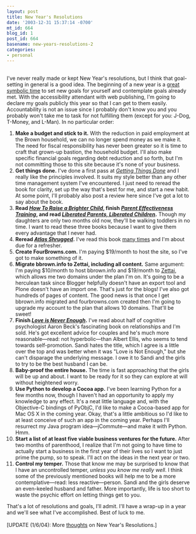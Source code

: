 ```yaml
---
layout: post
title: New Year's Resolutions
date: '2003-12-31 15:37:14 -0700'
mt_id: 664
blog_id: 1
post_id: 664
basename: new-years-resolutions-2
categories:
- personal
---
```

<br />I've never really made or kept New Year's resolutions, but I think that goal-setting in general is a good idea. The beginning of a new year is a <a href="http://www.aynrand.org/medialink/meaningofnewyears2002.shtml">great symbolic time</a> to set new goals for yourself and contemplate goals already met. With the accessibility attendant with web publishing, I'm going to declare my goals publicly this year so that I can get to them easily. Accountability is not an issue since I probably don't know you and you probably won't take me to task for not fulfilling them (except for you: J-Dog, T-Money, and L-Man). In no particular order:<br /><ol><li><strong>Make a budget and stick to it.</strong> With the reduction in paid employment at the Brown household, we can no longer spend money as we make it. The need for fiscal responsibility has never been greater so it is time to craft that grown-up bastion, the household budget. I'll also make specific financial goals regarding debt reduction and so forth, but I'm not committing those to this site because it's none of your business.</li><li><strong>Get things done.</strong> I've done a first pass at <a href="http://www.amazon.com/exec/obidos/ASIN/0142000280/bbrown-20/ref=nosim/" title="Amazon link"><cite>Getting Things Done</cite></a> and I really like the principles involved. It suits my style better than any other time management system I've encountered. I just need to reread the book for clarity, set up the way that's best for me, and start a new habit. At some point, I'll probably also post a review here since I've got a lot to say about the book.</li><li><strong>Read <a href="http://www.amazon.com/exec/obidos/ASIN/0671035754/bbrown-20/ref=nosim/" title="Amazon link"><cite>How To Raise a Brighter Child</cite></a>, finish <a href="http://www.amazon.com/exec/obidos/ASIN/0609806939/bbrown-20/ref=nosim/" title="Amazon link"><cite>Parent Effectiveness Training</cite></a>, and read <a href="http://www.amazon.com/exec/obidos/ASIN/0380711346/bbrown-20/ref=nosim/" title="Amazon link"><cite>Liberated Parents, Liberated Children</cite></a>.</strong> Though my daughters are only two months old now, they'll be walking toddlers in no time. I want to read these three books because I want to give them every advantage that I never had.</li><li><strong>Reread <a href="http://www.amazon.com/exec/obidos/ASIN/0451191145/bbrown-20/ref=nosim/" title="Amazon link"><cite>Atlas Shrugged</cite></a>.</strong> I've read this book <a href="/values/things/atlasshrugged.cfm">many times</a> and I'm about due for a refresher.</li><li><strong>Create FourBrowns.com.</strong> I'm paying $19/month to host the site, so I've got to make something of it.</li><li><strong>Migrate bbrown.info to Zettai, including all content.</strong> Same argument: I'm paying $10/month to host bbrown.info and $19/month to <a href="http://www.zettai.net/">Zettai</a>, which allows me two domains under the plan I'm on. It's going to be a herculean task since Blogger helpfully doesn't have an export tool and Plone doesn't have an import one. That's just for the blogs! I've also got hundreds of pages of content. The good news is that once I get bbrown.info migrated and fourbrowns.com created then I'm going to upgrade my account to the plan that allows 10 domains. That'll be sweet!</li><li><strong>Finish <a href="http://www.amazon.com/exec/obidos/ASIN/0060916044/bbrown-20/ref=nosim/" title="Amazon link"><cite>Love is Never Enough</cite></a>.</strong> I've read about half of cognitive psychologist Aaron Beck's fascinating book on relationships and I'm sold. He's got excellent advice for couples and he's much more reasonable&#x2014;read: not hyperbolic&#x2014;than Albert Ellis, who seems to tend towards self-promotion. Sandi hates the title, which I agree is a little over the top and was better when it was "Love is Not Enough," but she can't disparage the underlying message. I owe it to Sandi and the girls to try to be the best husband I can be.</li><li><strong>Baby-proof the entire house.</strong> The time is fast approaching that the girls will be up and about. I want to be ready for it so they can explore at will without heightened worry.</li><li><strong>Use Python to develop a Cocoa app.</strong> I've been learning Python for a few months now, though I haven't had an opportunity to apply my knowledge to any effect. It's a neat little language and, with the Objective-C bindings of PyObjC, I'd like to make a Cocoa-based app for Mac OS X in the coming year. Okay, that's a little ambitious so I'd like to at least conceive of such an app in the coming year. Perhaps I'll resurrect my Java program idea&#x2014;jCommute&#x2014;and make it with Python. Hmm.</li><li><strong>Start a list of at least five viable business ventures for the future.</strong> After two months of parenthood, I realize that I'm not going to have time to actually start a business in the first year of their lives so I want to just prime the pump, so to speak. I'll act on the ideas in the next year or two.</li><li><strong>Control my temper.</strong> Those that know me may be surprised to know that I have an uncontrolled temper, <em>unless you know me really well</em>. I think some of the previously mentioned books will help me to be a more contemplative&#x2014;read: less reactive&#x2014;person. Sandi and the girls deserve an even-keeled husband and father. More importantly, life is too short to waste the psychic effort on letting things get to you.</li></ol>That's a lot of resolutions and goals, I'll admit. I'll have a wrap-up in a year and we'll see what I've accomplished. Best of luck to me.<br /><br />[UPDATE (1/6/04): More <a href="http://www.CapMag.com/article.asp?ID=3445">thoughts</a> on New Year's Resolutions.]<br /><br /><br />
